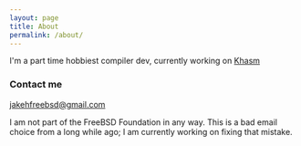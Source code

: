 ```yaml
---
layout: page
title: About
permalink: /about/
---
```


I'm a part time hobbiest compiler dev, currently working on [Khasm](https://gitlab.com/jake-87/khasm-lang)

### Contact me

[jakehfreebsd@gmail.com](mailto:jakehfreebsd@gmail.com)

I am not part of the FreeBSD Foundation in any way. This is a bad email choice from a long while ago; I am currently working on fixing that mistake.
